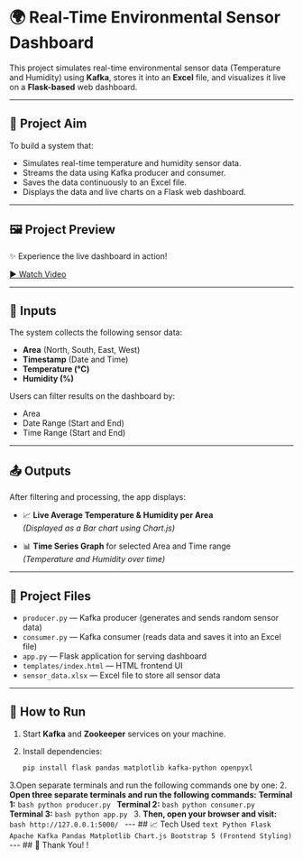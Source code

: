 # 🌍 Real-Time Environmental Sensor Dashboard

This project simulates real-time environmental sensor data (Temperature and Humidity) using **Kafka**, stores it into an **Excel** file, and visualizes it live on a **Flask-based** web dashboard.

---

## 🎯 Project Aim

To build a system that:

- Simulates real-time temperature and humidity sensor data.
- Streams the data using Kafka producer and consumer.
- Saves the data continuously to an Excel file.
- Displays the data and live charts on a Flask web dashboard.

---

## 🖼️ Project Preview

✨ Experience the live dashboard in action!  

[▶️ Watch Video](https://drive.google.com/file/d/1lbbNe4jnOeaEC-amoisPeo4yI5rydCI2/view?usp=drive_link)

---

## 🔢 Inputs

The system collects the following sensor data:

- **Area** (North, South, East, West)
- **Timestamp** (Date and Time)
- **Temperature (°C)**
- **Humidity (%)**

Users can filter results on the dashboard by:

- Area
- Date Range (Start and End)
- Time Range (Start and End)

---

## 📤 Outputs

After filtering and processing, the app displays:

- 📈 **Live Average Temperature & Humidity per Area**  
  *(Displayed as a Bar chart using Chart.js)*

- 📊 **Time Series Graph** for selected Area and Time range  
  *(Temperature and Humidity over time)*

---

## 📂 Project Files

- `producer.py` — Kafka producer (generates and sends random sensor data)
- `consumer.py` — Kafka consumer (reads data and saves it into an Excel file)
- `app.py` — Flask application for serving dashboard
- `templates/index.html` — HTML frontend UI
- `sensor_data.xlsx` — Excel file to store all sensor data

---

## 🚀 How to Run

1. Start **Kafka** and **Zookeeper** services on your machine.

2. Install dependencies:
   ```bash
   pip install flask pandas matplotlib kafka-python openpyxl
3.Open separate terminals and run the following commands one by one:
  2. **Open three separate terminals and run the following commands:** **Terminal 1:** ```bash python producer.py ``` **Terminal 2:** ```bash python consumer.py ``` **Terminal 3:** ```bash python app.py ``` 3. **Then, open your browser and visit:** ```bash http://127.0.0.1:5000/ ``` --- ## 📈 Tech Used ```text Python Flask Apache Kafka Pandas Matplotlib Chart.js Bootstrap 5 (Frontend Styling) ``` --- ## 🌟 Thank You! !
